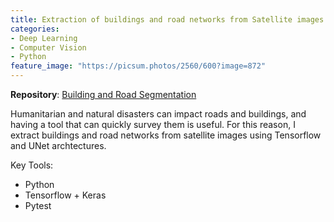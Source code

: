 ```yaml
---
title: Extraction of buildings and road networks from Satellite images
categories:
- Deep Learning
- Computer Vision
- Python
feature_image: "https://picsum.photos/2560/600?image=872"
---
```

**Repository**: [Building and Road Segmentation](https://github.com/Luke-Pratley/building_road_segmentation)


Humanitarian and natural disasters can impact roads and buildings, and having a tool that can quickly survey them is useful.
For this reason, I extract buildings and road networks from satellite images using Tensorflow and UNet archtectures.

Key Tools:
- Python
- Tensorflow + Keras
- Pytest

<!-- more -->
